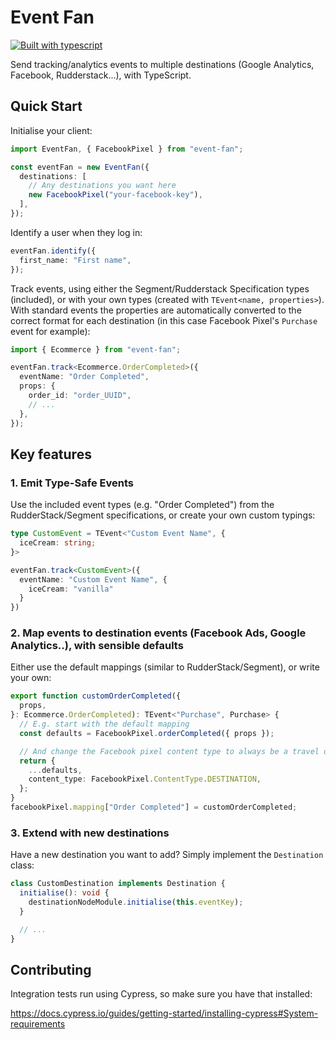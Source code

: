 # Event Fan

[![Built with
typescript](https://badgen.net/badge/icon/typescript?icon=typescript&label)](https://www.typescriptlang.org/)

Send tracking/analytics events to multiple destinations (Google Analytics, Facebook, Rudderstack...), with TypeScript.

## Quick Start

Initialise your client:

```typescript
import EventFan, { FacebookPixel } from "event-fan";

const eventFan = new EventFan({
  destinations: [
    // Any destinations you want here
    new FacebookPixel("your-facebook-key"),
  ],
});
```

Identify a user when they log in:

```typescript
eventFan.identify({
  first_name: "First name",
});
```

Track events, using either the Segment/Rudderstack Specification types (included), or with your own types (created with
`TEvent<name, properties>`). With standard events the properties are automatically converted to the correct format for
each destination (in this case Facebook Pixel's `Purchase` event for example):

```typescript
import { Ecommerce } from "event-fan";

eventFan.track<Ecommerce.OrderCompleted>({
  eventName: "Order Completed",
  props: {
    order_id: "order_UUID",
    // ...
  },
});
```

## Key features

### 1. Emit Type-Safe Events

Use the included event types (e.g. "Order Completed") from the
RudderStack/Segment specifications, or create your own custom typings:

```typescript
type CustomEvent = TEvent<"Custom Event Name", {
  iceCream: string;
}>

eventFan.track<CustomEvent>({
  eventName: "Custom Event Name", {
    iceCream: "vanilla"
  }
})

```

### 2. Map events to destination events (Facebook Ads, Google Analytics..), with sensible defaults

Either use the default mappings (similar to RudderStack/Segment), or write your own:

```typescript
export function customOrderCompleted({
  props,
}: Ecommerce.OrderCompleted): TEvent<"Purchase", Purchase> {
  // E.g. start with the default mapping
  const defaults = FacebookPixel.orderCompleted({ props });

  // And change the Facebook pixel content type to always be a travel destination
  return {
    ...defaults,
    content_type: FacebookPixel.ContentType.DESTINATION,
  };
}
facebookPixel.mapping["Order Completed"] = customOrderCompleted;
```

### 3. Extend with new destinations

Have a new destination you want to add? Simply implement the `Destination` class:

```typescript
class CustomDestination implements Destination {
  initialise(): void {
    destinationNodeModule.initialise(this.eventKey);
  }

  // ...
}
```

## Contributing

Integration tests run using Cypress, so make sure you have that installed:

https://docs.cypress.io/guides/getting-started/installing-cypress#System-requirements
